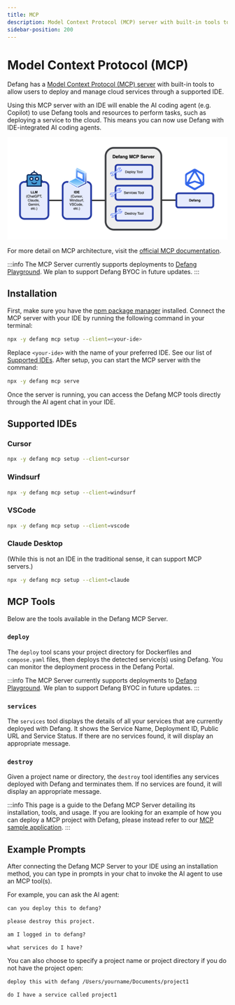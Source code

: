 ```yaml
---
title: MCP
description: Model Context Protocol (MCP) server with built-in tools to allow users to deploy with Defang through a supported IDE.
sidebar-position: 200
---
```


# Model Context Protocol (MCP)

Defang has a [Model Context Protocol (MCP) server](https://github.com/DefangLabs/defang) with built-in tools to allow users to deploy and manage cloud services through a
supported IDE.

Using this MCP server with an IDE will enable the AI coding agent (e.g. Copilot) to use Defang tools and resources to perform tasks, such as deploying a service to the cloud. This means you can now use Defang with IDE-integrated AI coding agents.

![Defang MCP Server Diagram](/img/mcp-concept/diagram.png)

For more detail on MCP architecture, visit the [official MCP documentation](https://modelcontextprotocol.io/introduction).

:::info
The MCP Server currently supports deployments to [Defang Playground](/docs/providers/playground). We plan to support Defang BYOC in future updates.
:::

## Installation

First, make sure you have the [npm package manager](https://docs.npmjs.com/downloading-and-installing-node-js-and-npm) installed. Connect the MCP server with your IDE by running the following command in your terminal:

```bash
npx -y defang mcp setup --client=<your-ide>
```

Replace `<your-ide>` with the name of your preferred IDE. See our list of [Supported IDEs](#supported-ides). After setup, you can start the MCP server with the command:

```bash
npx -y defang mcp serve
```

Once the server is running, you can access the Defang MCP tools directly through the AI agent chat in your IDE.

## Supported IDEs

### Cursor

```bash
npx -y defang mcp setup --client=cursor
```

### Windsurf

```bash
npx -y defang mcp setup --client=windsurf
```

### VSCode

```bash
npx -y defang mcp setup --client=vscode
```

### Claude Desktop

(While this is not an IDE in the traditional sense, it can support MCP servers.)

```bash
npx -y defang mcp setup --client=claude
```

## MCP Tools

Below are the tools available in the Defang MCP Server.

### `deploy`

The `deploy` tool scans your project directory for Dockerfiles and `compose.yaml` files, then deploys the detected service(s) using Defang. You can monitor the deployment process in the Defang Portal.

:::info
The MCP Server currently supports deployments to [Defang Playground](/docs/providers/playground). We plan to support Defang BYOC in future updates.
:::

### `services`

The `services` tool displays the details of all your services that are currently deployed with Defang. It shows the Service Name, Deployment ID, Public URL and Service Status. If there are no services found, it will display an appropriate message.

### `destroy`

Given a project name or directory, the `destroy` tool identifies any services deployed with Defang and terminates them. If no services are found, it will display an appropriate message.

:::info
This page is a guide to the Defang MCP Server detailing its installation, tools, and usage. If you are looking for an example of how you can deploy a MCP project with Defang, please instead refer to our [MCP sample application](https://github.com/DefangLabs/samples/tree/main/samples/mcp).
:::

## Example Prompts

After connecting the Defang MCP Server to your IDE using an installation method, you can type in prompts in your chat to invoke the AI agent to use an MCP tool(s).

For example, you can ask the AI agent:

```
can you deploy this to defang?
```

```
please destroy this project.
```

```
am I logged in to defang?
```

```
what services do I have?
```

You can also choose to specify a project name or project directory if you do not have the project open:

```
deploy this with defang /Users/yourname/Documents/project1
```

```
do I have a service called project1
```
